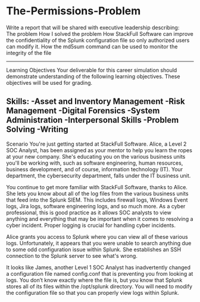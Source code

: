 # The-Permissions-Problem

Write a report that will be shared with executive leadership describing:  
The problem
How I solved the problem
How StackFull Software can improve the confidentiality of the Splunk configuration file so only authorized users can modify it. 
How the md5sum command can be used to monitor the integrity of the file


-------------------------------------------------------------------
Learning Objectives
Your deliverable for this career simulation should demonstrate understanding of the following learning objectives. These objectives will be used for grading.

Skills:
-Asset and Inventory Management
-Risk Management
-Digital Forensics
-System Administration
-Interpersonal Skills
-Problem Solving
-Writing
--------------------------------------------------------------------
Scenario
You're just getting started at StackFull Software. Alice, a Level 2 SOC Analyst, has been assigned as your mentor to help you learn the ropes at your new company. She's educating you on the various business units you'll be working with, such as software engineering, human resources, business development, and of course, information technology (IT). Your department, the cybersecurity department, falls under the IT business unit.

You continue to get more familiar with StackFull Software, thanks to Alice. She lets you know about all of the log files from the various business units that feed into the Splunk SIEM. This includes firewall logs, Windows Event logs, Jira logs, software engineering logs, and so much more. As a cyber professional, this is good practice as it allows SOC analysts to view anything and everything that may be important when it comes to resolving a cyber incident. Proper logging is crucial for handling cyber incidents.

Alice grants you access to Splunk where you can view all of these various logs. Unfortunately, it appears that you were unable to search anything due to some odd configuration issue within Splunk. She establishes an SSH connection to the Splunk server to see what's wrong. 

It looks like James, another Level 1 SOC Analyst has inadvertently changed a configuration file named config.conf that is preventing you from looking at logs. You don’t know exactly where the file is, but you know that Splunk stores all of its files within the /opt/splunk directory. You will need to modify the configuration file so that you can properly view logs within Splunk.

